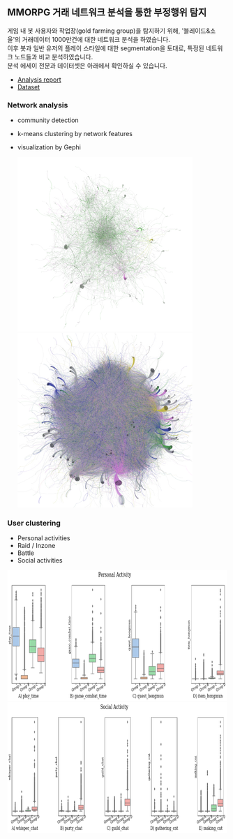## MMORPG 거래 네트워크 분석을 통한 부정행위 탐지
게임 내 봇 사용자와 작업장(gold farming group)을 탐지하기 위해, '블레이드&소울'의 거래데이터 1000만건에 대한 네트워크 분석을 하였습니다.  
이후 봇과 일반 유저의 플레이 스타일에 대한 segmentation을 토대로, 특정된 네트워크 노드들과 비교 분석하였습니다.    
분석 에세이 전문과 데이터셋은 아래에서 확인하실 수 있습니다.
- [Analysis report](https://zest-cloud-1fd.notion.site/MMORPG-gfg-f4c75a27e42c4ee089bead0eaed53816)
- [Dataset](https://danbi-ncsoft.github.io/OpenData/)

### Network analysis
- community detection
- k-means clustering by network features
- visualization by Gephi

  <img src="img/cluster2.png" width="400" height="400">
  <img src="img/cluster1.png" width="400" height="400">

### User clustering
- Personal activities
- Raid / Inzone
- Battle
- Social activities

<img src="img/segment1.png" width="800" height="300">
<img src="img/segment2.png" width="800" height="300">
